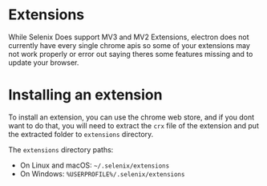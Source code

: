 # Extensions

While Selenix Does support MV3 and MV2 Extensions, electron does not currently have every single chrome apis so some of your extensions may not work properly or error out saying theres some features missing and to update your browser.

# Installing an extension

To install an extension, you can use the chrome web store, and if you dont want to do that, you will need to extract the `crx` file of the extension and put the extracted folder to `extensions` directory.

The `extensions` directory paths:
- On Linux and macOS: `~/.selenix/extensions`
- On Windows: `%USERPROFILE%/.selenix/extensions`

